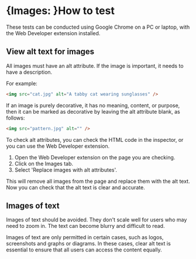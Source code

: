 # {Images: }How to test

These tests can be conducted using Google Chrome on a PC or laptop, with the Web Developer extension installed.

## View alt text for images
All images must have an alt attribute. If the image is important, it needs to have a description. 

For example:
```html
<img src="cat.jpg" alt="A tabby cat wearing sunglasses" />
```

If an image is purely decorative, it has no meaning, content, or purpose, then it can be marked as decorative by leaving the alt attribute blank, as follows:
```html
<img src="pattern.jpg" alt="" />
```

To check alt attributes, you can check the HTML code in the inspector, or you can use the Web Developer extension.

1. Open the Web Developer extension on the page you are checking. 
2. Click on the Images tab.
3. Select 'Replace images with alt attributes'.

This will remove all images from the page and replace them with the alt text. Now you can check that the alt text is clear and accurate.

## Images of text
Images of text should be avoided. They don't scale well for users who may need to zoom in. The text can become blurry and difficult to read.

Images of text are only permitted in certain cases, such as logos, screenshots and graphs or diagrams. In these cases, clear alt text is essential to ensure that all users can access the content equally.
